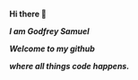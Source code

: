 

<!--
**GodfreySam/GodfreySam** is a ✨ _special_ ✨ repository because its `README.md` (this file) appears on your GitHub profile.

Here are some ideas to get you started:
-->
 **Hi there 👋**
  >
  **_I am Godfrey Samuel_**
  >
  **_Welcome to my github_**  
  >
  **_where all things code happens._** 


